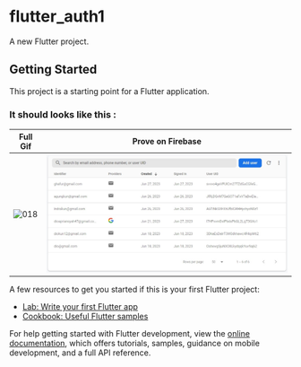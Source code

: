 # flutter_auth1

A new Flutter project.

## Getting Started

This project is a starting point for a Flutter application.

### It should looks like this :

Full Gif | Prove on Firebase
---|---
<img width="200" alt="018" src="assets\output.gif"> | <img width="500" alt="018" src="assets\2.jpg">

A few resources to get you started if this is your first Flutter project:

- [Lab: Write your first Flutter app](https://docs.flutter.dev/get-started/codelab)
- [Cookbook: Useful Flutter samples](https://docs.flutter.dev/cookbook)

For help getting started with Flutter development, view the
[online documentation](https://docs.flutter.dev/), which offers tutorials,
samples, guidance on mobile development, and a full API reference.
